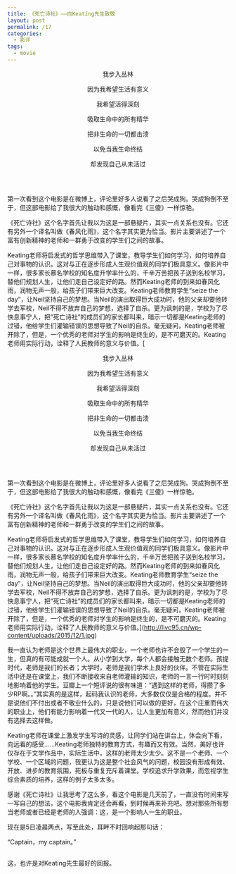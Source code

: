 ```yaml
---
title: 《死亡诗社》——向Keating先生致敬
layout: post
permalink: /17
categories:
  - 影评
tags:
  - movie
---
```

<p style="text-align: center;">
  我步入丛林
</p>

<p style="text-align: center;">
  因为我希望生活有意义
</p>

<p style="text-align: center;">
  我希望活得深刻
</p>

<p style="text-align: center;">
  吸取生命中的所有精华
</p>

<p style="text-align: center;">
  把非生命的一切都击溃
</p>

<p style="text-align: center;">
  以免当我生命终结
</p>

<p style="text-align: center;">
  却发现自己从未活过
</p>

&nbsp;

<a href="https://i2.wp.com/ww1.sinaimg.cn/large/9cd77f2ejw1f1iawxu51nj20g4093jrm.jpg" target="_blank"><img class="aligncenter" src="https://i2.wp.com/ww1.sinaimg.cn/large/9cd77f2ejw1f1iawxu51nj20g4093jrm.jpg?resize=580%2C327" alt="" data-recalc-dims="1" /></a>

第一次看到这个电影是在微博上，评论里好多人说看了之后哭成狗。哭成狗倒不至于，但这部电影给了我很大的触动和感慨，像看完《三傻》一样惊艳。

《死亡诗社》这个名字首先让我以为这是一部悬疑片，其实一点关系也没有。它还有另外一个译名叫做《春风化雨》，这个名字其实更为恰当。影片主要讲述了一个富有创新精神的老师和一群勇于改变的学生们之间的故事。

Keating老师将启发式的哲学思维带入了课堂，教导学生们如何学习，如何培养自己对事物的认识。这对与正在逐步形成人生观价值观的同学们极具意义。像影片中一样，很多家长慕名学校的知名度升学率什么的，千辛万苦把孩子送到名校学习，替他们规划人生，让他们走自己设定好的路。然而Keating老师的到来如春风化雨，润物无声一般，给孩子们带来巨大改变。Keating老师教育学生“seize the day”，让Neil坚持自己的梦想。当Neil的演出取得巨大成功时，他的父亲却要他转学去军校，Neil不得不放弃自己的梦想，选择了自杀。更为讽刺的是，学校为了尽快息事宁人，把“死亡诗社”的成员们的家长都叫来，暗示一切都是Keating老师的过错，他给学生们灌输错误的思想导致了Neil的自杀。毫无疑问，Keating老师被开除了，但是，一个优秀的老师对学生的影响是终生的，是不可磨灭的。Keating老师用实际行动，诠释了人民教师的意义与价值。[<p style="text-align: center;">
  我步入丛林
</p>

<p style="text-align: center;">
  因为我希望生活有意义
</p>

<p style="text-align: center;">
  我希望活得深刻
</p>

<p style="text-align: center;">
  吸取生命中的所有精华
</p>

<p style="text-align: center;">
  把非生命的一切都击溃
</p>

<p style="text-align: center;">
  以免当我生命终结
</p>

<p style="text-align: center;">
  却发现自己从未活过
</p>

&nbsp;

<a href="https://i2.wp.com/ww1.sinaimg.cn/large/9cd77f2ejw1f1iawxu51nj20g4093jrm.jpg" target="_blank"><img class="aligncenter" src="https://i2.wp.com/ww1.sinaimg.cn/large/9cd77f2ejw1f1iawxu51nj20g4093jrm.jpg?resize=580%2C327" alt="" data-recalc-dims="1" /></a>

第一次看到这个电影是在微博上，评论里好多人说看了之后哭成狗。哭成狗倒不至于，但这部电影给了我很大的触动和感慨，像看完《三傻》一样惊艳。

《死亡诗社》这个名字首先让我以为这是一部悬疑片，其实一点关系也没有。它还有另外一个译名叫做《春风化雨》，这个名字其实更为恰当。影片主要讲述了一个富有创新精神的老师和一群勇于改变的学生们之间的故事。

Keating老师将启发式的哲学思维带入了课堂，教导学生们如何学习，如何培养自己对事物的认识。这对与正在逐步形成人生观价值观的同学们极具意义。像影片中一样，很多家长慕名学校的知名度升学率什么的，千辛万苦把孩子送到名校学习，替他们规划人生，让他们走自己设定好的路。然而Keating老师的到来如春风化雨，润物无声一般，给孩子们带来巨大改变。Keating老师教育学生“seize the day”，让Neil坚持自己的梦想。当Neil的演出取得巨大成功时，他的父亲却要他转学去军校，Neil不得不放弃自己的梦想，选择了自杀。更为讽刺的是，学校为了尽快息事宁人，把“死亡诗社”的成员们的家长都叫来，暗示一切都是Keating老师的过错，他给学生们灌输错误的思想导致了Neil的自杀。毫无疑问，Keating老师被开除了，但是，一个优秀的老师对学生的影响是终生的，是不可磨灭的。Keating老师用实际行动，诠释了人民教师的意义与价值。](http://livc95.cn/wp-content/uploads/2015/12/1.jpg) 

我一直认为老师是这个世界上最伟大的职业，一个老师也许不会毁了一个学生的一生，但真的有可能成就一个人。从小学到大学，每个人都会接触无数个老师。孩提时代，老师是我们的长者；大学时，老师是我们学术上良好的伙伴。不管在实际生活中还是在课堂上，我们不断接收来自老师灌输的知识，老师的一言一行时时刻刻地影响着他的学生。豆瓣上一个短评说的很有味道：“遇到这样的老师，得攒了多少RP啊。。”其实真的是这样，起码我认识的老师，大多数仅仅是合格的程度。并不是说他们不付出或者不敬业什么的，只是说他们可以做的更好，在这个庄重而伟大的职业上，他们有能力影响着一代又一代的人，让人生更加有意义，然而他们并没有选择去这样做。

Keating老师在课堂上激发学生写诗的灵感，让同学们站在讲台上，体会向下看，向远看的感受……Keating老师独特的教育方式，有趣而又有效。当然，美好也许仅存在于文学作品中，实际生活中，这样的老师太少太少。这不是一个老师、一个学校、一个区域的问题，我更认为这是整个社会风气的问题，校园没有形成有效、开放、进步的教育氛围，死板与重复充斥着课堂。学校追求升学效果，而忽视学生综合素质的培养，这样的例子太多太多。

感谢《死亡诗社》让我思考了这么多，看这个电影是几天前了，一直没有时间来写一写自己的想法，这个电影我肯定还会再看，到时候再来补充吧。想对那些所有想当老师或者已经是老师的人强调：这，是一个影响人一生的职业。

现在是5日凌晨两点，写至此处，耳畔不时回响起那句话：

“Captain，my captain。”

<a href="https://i1.wp.com/ww2.sinaimg.cn/large/9cd77f2ejw1f1iawy5rpzj20g4093dgc.jpg" target="_blank"><img class="aligncenter" src="https://i1.wp.com/ww2.sinaimg.cn/large/9cd77f2ejw1f1iawy5rpzj20g4093dgc.jpg?resize=580%2C327" alt="" data-recalc-dims="1" /></a>

这，也许是对Keating先生最好的回报。

&nbsp;